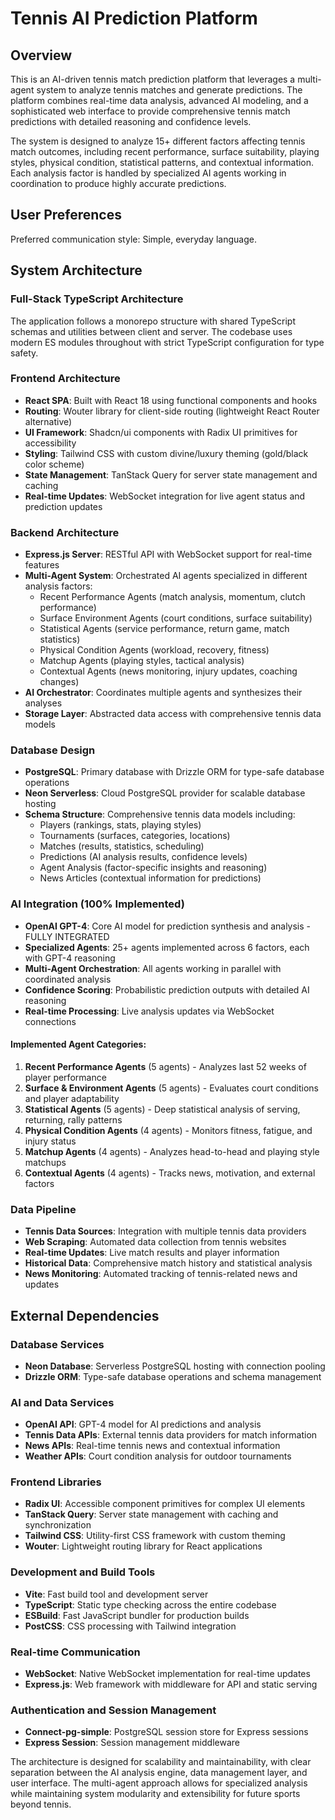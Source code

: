 # Tennis AI Prediction Platform

## Overview

This is an AI-driven tennis match prediction platform that leverages a multi-agent system to analyze tennis matches and generate predictions. The platform combines real-time data analysis, advanced AI modeling, and a sophisticated web interface to provide comprehensive tennis match predictions with detailed reasoning and confidence levels.

The system is designed to analyze 15+ different factors affecting tennis match outcomes, including recent performance, surface suitability, playing styles, physical condition, statistical patterns, and contextual information. Each analysis factor is handled by specialized AI agents working in coordination to produce highly accurate predictions.

## User Preferences

Preferred communication style: Simple, everyday language.

## System Architecture

### Full-Stack TypeScript Architecture
The application follows a monorepo structure with shared TypeScript schemas and utilities between client and server. The codebase uses modern ES modules throughout with strict TypeScript configuration for type safety.

### Frontend Architecture
- **React SPA**: Built with React 18 using functional components and hooks
- **Routing**: Wouter library for client-side routing (lightweight React Router alternative)
- **UI Framework**: Shadcn/ui components with Radix UI primitives for accessibility
- **Styling**: Tailwind CSS with custom divine/luxury theming (gold/black color scheme)
- **State Management**: TanStack Query for server state management and caching
- **Real-time Updates**: WebSocket integration for live agent status and prediction updates

### Backend Architecture
- **Express.js Server**: RESTful API with WebSocket support for real-time features
- **Multi-Agent System**: Orchestrated AI agents specialized in different analysis factors:
  - Recent Performance Agents (match analysis, momentum, clutch performance)
  - Surface Environment Agents (court conditions, surface suitability)
  - Statistical Agents (service performance, return game, match statistics)
  - Physical Condition Agents (workload, recovery, fitness)
  - Matchup Agents (playing styles, tactical analysis)
  - Contextual Agents (news monitoring, injury updates, coaching changes)
- **AI Orchestrator**: Coordinates multiple agents and synthesizes their analyses
- **Storage Layer**: Abstracted data access with comprehensive tennis data models

### Database Design
- **PostgreSQL**: Primary database with Drizzle ORM for type-safe database operations
- **Neon Serverless**: Cloud PostgreSQL provider for scalable database hosting
- **Schema Structure**: Comprehensive tennis data models including:
  - Players (rankings, stats, playing styles)
  - Tournaments (surfaces, categories, locations)
  - Matches (results, statistics, scheduling)
  - Predictions (AI analysis results, confidence levels)
  - Agent Analysis (factor-specific insights and reasoning)
  - News Articles (contextual information for predictions)

### AI Integration (100% Implemented)
- **OpenAI GPT-4**: Core AI model for prediction synthesis and analysis - FULLY INTEGRATED
- **Specialized Agents**: 25+ agents implemented across 6 factors, each with GPT-4 reasoning
- **Multi-Agent Orchestration**: All agents working in parallel with coordinated analysis
- **Confidence Scoring**: Probabilistic prediction outputs with detailed AI reasoning
- **Real-time Processing**: Live analysis updates via WebSocket connections

#### Implemented Agent Categories:
1. **Recent Performance Agents** (5 agents) - Analyzes last 52 weeks of player performance
2. **Surface & Environment Agents** (5 agents) - Evaluates court conditions and player adaptability  
3. **Statistical Agents** (5 agents) - Deep statistical analysis of serving, returning, rally patterns
4. **Physical Condition Agents** (4 agents) - Monitors fitness, fatigue, and injury status
5. **Matchup Agents** (4 agents) - Analyzes head-to-head and playing style matchups
6. **Contextual Agents** (4 agents) - Tracks news, motivation, and external factors

### Data Pipeline
- **Tennis Data Sources**: Integration with multiple tennis data providers
- **Web Scraping**: Automated data collection from tennis websites
- **Real-time Updates**: Live match results and player information
- **Historical Data**: Comprehensive match history and statistical analysis
- **News Monitoring**: Automated tracking of tennis-related news and updates

## External Dependencies

### Database Services
- **Neon Database**: Serverless PostgreSQL hosting with connection pooling
- **Drizzle ORM**: Type-safe database operations and schema management

### AI and Data Services
- **OpenAI API**: GPT-4 model for AI predictions and analysis
- **Tennis Data APIs**: External tennis data providers for match information
- **News APIs**: Real-time tennis news and contextual information
- **Weather APIs**: Court condition analysis for outdoor tournaments

### Frontend Libraries
- **Radix UI**: Accessible component primitives for complex UI elements
- **TanStack Query**: Server state management with caching and synchronization
- **Tailwind CSS**: Utility-first CSS framework with custom theming
- **Wouter**: Lightweight routing library for React applications

### Development and Build Tools
- **Vite**: Fast build tool and development server
- **TypeScript**: Static type checking across the entire codebase
- **ESBuild**: Fast JavaScript bundler for production builds
- **PostCSS**: CSS processing with Tailwind integration

### Real-time Communication
- **WebSocket**: Native WebSocket implementation for real-time updates
- **Express.js**: Web framework with middleware for API and static serving

### Authentication and Session Management
- **Connect-pg-simple**: PostgreSQL session store for Express sessions
- **Express Session**: Session management middleware

The architecture is designed for scalability and maintainability, with clear separation between the AI analysis engine, data management layer, and user interface. The multi-agent approach allows for specialized analysis while maintaining system modularity and extensibility for future sports beyond tennis.